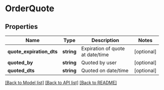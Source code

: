 # OrderQuote

## Properties
Name | Type | Description | Notes
------------ | ------------- | ------------- | -------------
**quote_expiration_dts** | **string** | Expiration of quote at date/time | [optional] 
**quoted_by** | **string** | Quoted by user | [optional] 
**quoted_dts** | **string** | Quoted on date/time | [optional] 

[[Back to Model list]](../README.md#documentation-for-models) [[Back to API list]](../README.md#documentation-for-api-endpoints) [[Back to README]](../README.md)


